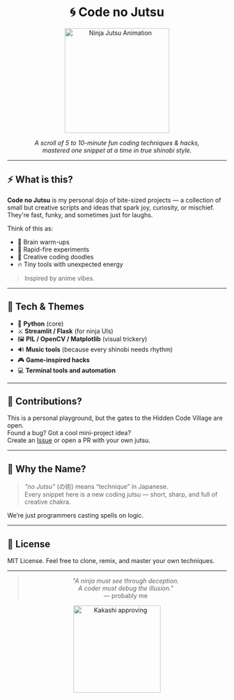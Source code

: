 <h1 align="center">
  🌀 <code-no-jutsu> Code no Jutsu </code-no-jutsu>
</h1>

<p align="center">
  <img src="https://media.tenor.com/FNbnfpmVv9kAAAAC/naruto-jutsu.gif" width="240" alt="Ninja Jutsu Animation">
</p>

<p align="center">
  <em>A scroll of 5 to 10-minute fun coding techniques & hacks,<br>
  mastered one snippet at a time in true shinobi style.</em>
</p>

---

## ⚡ What is this?

**Code no Jutsu** is my personal dojo of bite-sized projects — a collection of small but creative scripts and ideas that spark joy, curiosity, or mischief. They're fast, funky, and sometimes just for laughs.

Think of this as:
- 🧠 Brain warm-ups  
- 🧪 Rapid-fire experiments  
- 🎨 Creative coding doodles  
- 🔥 Tiny tools with unexpected energy  

> Inspired by anime vibes.

---

## 🧰 Tech & Themes

- 🐍 **Python** (core)
- ⚔️ **Streamlit / Flask** (for ninja UIs)
- 🖼️ **PIL / OpenCV / Matplotlib** (visual trickery)
- 🔊 **Music tools** (because every shinobi needs rhythm)
- 🎮 **Game-inspired hacks**
- 💻 **Terminal tools and automation**

---

## 🤝 Contributions?

This is a personal playground, but the gates to the Hidden Code Village are open.  
Found a bug? Got a cool mini-project idea?  
Create an [Issue](https://github.com/arnabtheaich/code-no-jutsu/issues) or open a PR with your own jutsu.

---

## 🥷 Why the Name?

> *"no Jutsu"* (の術) means “technique” in Japanese.  
> Every snippet here is a new coding jutsu — short, sharp, and full of creative chakra.

We’re just programmers casting spells on logic.

---

## 📜 License

MIT License. Feel free to clone, remix, and master your own techniques.

---

<blockquote align="center">
  <em>"A ninja must see through deception.<br>
  A coder must debug the illusion."</em><br>
  — probably me
</blockquote>

<p align="center">
  <img src="https://media.tenor.com/JBO7MiQOPUkAAAAC/kakashi-anime.gif" width="200" alt="Kakashi approving">
</p>
